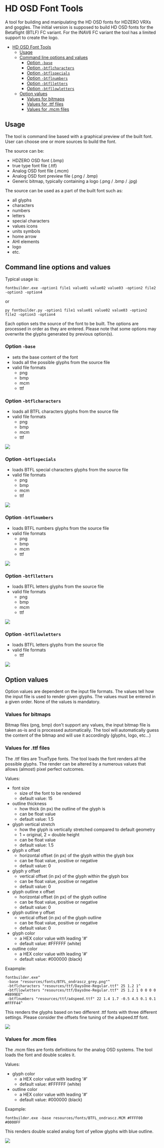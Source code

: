 # HD OSD Font Tools

A tool for building and manipulating the HD OSD fonts for HDZERO VRXs and goggles. The initial version is supposed to build HD OSD fonts for the Betaflight (BTLF) FC variant. For the INAV6 FC variant the tool has a limited support to create the logo.

- [HD OSD Font Tools](#hd-osd-font-tools)
  - [Usage](#usage)
  - [Command line options and values](#command-line-options-and-values)
    - [Option `-base`](#option--base)
    - [Option `-btflcharacters`](#option--btflcharacters)
    - [Option `-btflspecials`](#option--btflspecials)
    - [Option `-btflnumbers`](#option--btflnumbers)
    - [Option `-btflletters`](#option--btflletters)
    - [Option `-btfllowletters`](#option--btfllowletters)
  - [Option values](#option-values)
    - [Values for bitmaps](#values-for-bitmaps)
    - [Values for .ttf files](#values-for-ttf-files)
    - [Values for .mcm files](#values-for-mcm-files)


## Usage

The tool is command line based with a graphical preview of the built font. User can choose one or more sources to build the font.

The source can be:

- HDZERO OSD font (.bmp)
- true type font file (.ttf)
- Analog OSD font file (.mcm)
- Analog OSD font preview file (.png / .bmp)
- Generic bitmap, typically containing a logo (.png / .bmp / .jpg)

The source can be used as a part of the built font such as:

- all glyphs
- characters
- numbers
- letters
- special characters
- values icons
- units symbols
- home arrow
- AHI elements
- logo
- etc.

## Command line options and values

Typical usage is:

```
fontbuilder.exe -option1 file1 value01 value02 value03 -option2 file2 -option3 -option4
```

or

```
py fontbuilder.py -option1 file1 value01 value02 value03 -option2 file2 -option3 -option4
```

Each option sets the source of the font to be built. The options are processed in order as they are entered. Please note that some options may overwrite the glyphs generated by previous option(s).


### Option `-base`

- sets the base content of the font
- loads all the possible glyphs from the source file
- valid file formats
  - png
  - bmp
  - mcm
  - ttf

### Option `-btflcharacters`

- loads all BTFL characters glyphs from the source file
- valid file formats
  - png
  - bmp
  - mcm
  - ttf

![](docs/btfl_characters.bmp)

### Option `-btflspecials`

- loads BTFL special characters glyphs from the source file
- valid file formats
  - png
  - bmp
  - mcm
  - ttf

![](docs/btfl_specials.bmp)

### Option `-btflnumbers`

- loads BTFL numbers glyphs from the source file
- valid file formats
  - png
  - bmp
  - mcm
  - ttf

![](docs/btfl_numbers.bmp)

### Option `-btflletters`

- loads BTFL letters glyphs from the source file
- valid file formats
  - png
  - bmp
  - mcm
  - ttf

![](docs/btfl_letters.bmp)

### Option `-btfllowletters`

- loads BTFL letters glyphs from the source file
- valid file formats
  - ttf

![](docs/btfl_lowletters.bmp)

## Option values

Option values are dependent on the input file formats. The values tell how the input file is used to render given glyphs. The values must be entered in a given order. None of the values is mandatory.

### Values for bitmaps

Bitmap files (png, bmp) don't support any values, the input bitmap file is taken as-is and is processed automatically. The tool will automatically guess the content of the bitmap and will use it accordingly (glyphs, logo, etc...)

### Values for .ttf files

The .ttf files are TrueType fonts. The tool loads the font renders all the possible glyphs. The render can be altered by a numerous values that allows (almost) pixel perfect outcomes.

Values:
- font size
  - size of the font to be rendered
  - default value: 15
- outline thickness
  - how thick (in px) the outline of the glyph is
  - can be float value
  - default value: 1.5
- glyph vertical stretch
  - how the glyph is vertically stretched compared to default geometry
  - 1 = original, 2 = double height 
  - can be float value
  - default value: 1.5
- glyph x offset
  - horizontal offset (in px) of the glyph within the glyph box
  - can be float value, positive or negative
  - default value: 0
- glyph y offset
  - vertical offset (in px) of the glyph within the glyph box
  - can be float value, positive or negative
  - default value: 0
- glyph outline x offset
  - horizontal offset (in px) of the glyph outline
  - can be float value, positive or negative
  - default value: 0
- glyph outline y offset
  - vertical offset (in px) of the glyph outline
  - can be float value, positive or negative
  - default value: 0
- glyph color
  - a HEX color value with leading '#'
  - default value: #FFFFFF (white)
- outline color
  - a HEX color value with leading '#'
  - default value: #000000 (black)

Exapmple:

```
fontbuilder.exe^
 -base "resources/fonts/BTFL_ondrascz_grey.png"^
 -btflcharacters "resources/ttf/DaysOne-Regular.ttf" 25 1.2 1^
 -btfllowletters "resources/ttf/DaysOne-Regular.ttf" 25 1.2 1 0 0 0 0 #8899EE^
 -btflnumbers "resources/ttf/a4speed.ttf" 22 1.4 1.7 -0.5 4.5 0.1 0.1 #FFFF44^
```

This renders the glyphs based on two different .ttf fonts with three different settings. Please consider the offsets fine tuning of the a4speed.ttf font.

![](docs/values_ttf.bmp)

### Values for .mcm files

The .mcm files are fonts definitions for the analog OSD systems. The tool loads the font and double scales it.

Values:
- glyph color
  - a HEX color value with leading '#'
  - default value: #FFFFFF (white)
- outline color
  - a HEX color value with leading '#'
  - default value: #000000 (black)

Exapmple:

```
fontbuilder.exe -base resources/fonts/BTFL_ondrascz.MCM #FFFF00 #0000FF
```

This renders double scaled analog font of yellow glyphs with blue outline.

![](docs/values_mcm.bmp)